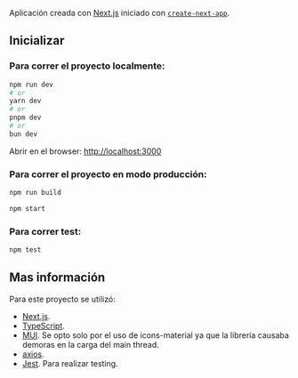 Aplicación creada con [Next.js](https://nextjs.org) iniciado con [`create-next-app`](https://nextjs.org/docs/app/api-reference/cli/create-next-app).

## Inicializar

### Para correr el proyecto localmente:

```bash
npm run dev
# or
yarn dev
# or
pnpm dev
# or
bun dev
```

Abrir en el browser: [http://localhost:3000](http://localhost:3000)

### Para correr el proyecto en modo producción:

```bash
npm run build
```

```bash
npm start
```

### Para correr test:

```bash
npm test
```

## Mas información

Para este proyecto se utilizó:

- [Next.js](https://nextjs.org/docs).
- [TypeScript](https://www.typescriptlang.org/).
- [MUI](https://mui.com/). Se opto solo por el uso de icons-material ya que la librería causaba demoras en la carga del main thread.
- [axios](https://axios-http.com/).
- [Jest](https://jestjs.io/). Para realizar testing.

